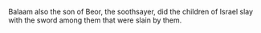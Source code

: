 Balaam also the son of Beor, the soothsayer, did the children of Israel slay with the sword among them that were slain by them.
